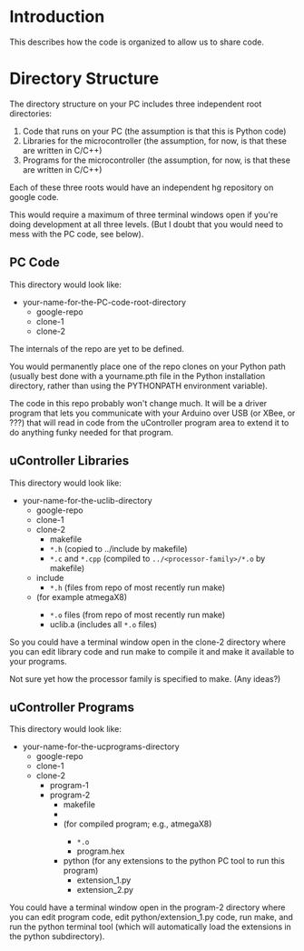 # Introduction #

This describes how the code is organized to allow us to share code.

# Directory Structure #

The directory structure on your PC includes three independent root directories:

  1. Code that runs on your PC (the assumption is that this is Python code)
  1. Libraries for the microcontroller (the assumption, for now, is that these are written in C/C++)
  1. Programs for the microcontroller (the assumption, for now, is that these are written in C/C++)

Each of these three roots would have an independent hg repository on google code.

This would require a maximum of three terminal windows open if you're doing development at all three levels.  (But I doubt that you would need to mess with the PC code, see below).

## PC Code ##

This directory would look like:

  * your-name-for-the-PC-code-root-directory
    * google-repo
    * clone-1
    * clone-2

The internals of the repo are yet to be defined.

You would permanently place one of the repo clones on your Python path (usually best done with a yourname.pth file in the Python installation directory, rather than using the PYTHONPATH environment variable).

The code in this repo probably won't change much.  It will be a driver program that lets you communicate with your Arduino over USB (or XBee, or ???) that will read in code from the uController program area to extend it to do anything funky needed for that program.

## uController Libraries ##

This directory would look like:

  * your-name-for-the-uclib-directory
    * google-repo
    * clone-1
    * clone-2
      * makefile
      * `*.h` (copied to ../include by makefile)
      * `*.c` and `*.cpp` (compiled to `../<processor-family>/*.o` by makefile)
    * include
      * `*.h` (files from repo of most recently run make)
    * <processor family> (for example atmegaX8)
      * `*.o` files (from repo of most recently run make)
      * uclib.a (includes all `*.o` files)

So you could have a terminal window open in the clone-2 directory where you can edit library code and run make to compile it and make it available to your programs.

Not sure yet how the processor family is specified to make.  (Any ideas?)

## uController Programs ##

This directory would look like:

  * your-name-for-the-ucprograms-directory
    * google-repo
    * clone-1
    * clone-2
      * program-1
      * program-2
        * makefile
        * <source files>
        * <processor family> (for compiled program; e.g., atmegaX8)
          * `*.o`
          * program.hex
        * python (for any extensions to the python PC tool to run this program)
          * extension\_1.py
          * extension\_2.py

You could have a terminal window open in the program-2 directory where you can edit program code, edit python/extension\_1.py code, run make, and run the python terminal tool (which will automatically load the extensions in the python subdirectory).